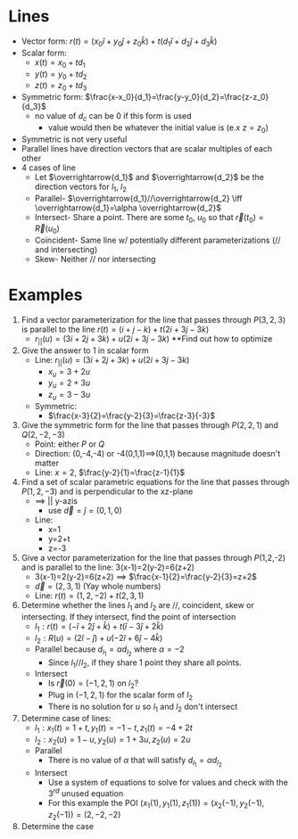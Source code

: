 # Lines

- Vector form: $r(t)=(x_0\hat{i}+y_0\hat{j}+z_0\hat{k})+t(d_1\hat{i}+d_2\hat{j}+d_3\hat{k})$
- Scalar form:
	- $x(t)=x_0+td_1$
	- $y(t)=y_0+td_2$
	- $z(t)=z_0+td_3$
- Symmetric form: $\frac{x-x_0}{d_1}=\frac{y-y_0}{d_2}=\frac{z-z_0}{d_3}$
	- no value of $d_c$ can be 0 if this form is used
		- value would then be whatever the initial value is (e.x $z=z_0$)
- Symmetric is not very useful
- Parallel lines have direction vectors that are scalar multiples of each other
- 4 cases of line
	- Let $\overrightarrow{d_1}$ and $\overrightarrow{d_2}$ be the direction vectors for $l_1$, $l_2$
	- Parallel- $\overrightarrow{d_1}//\overrightarrow{d_2} \iff \overrightarrow{d_1}=\alpha \overrightarrow{d_2}$  
	- Intersect- Share a point. There are some $t_0$, $u_0$ so that $\overrightarrow{r}(t_0)=\overrightarrow{R}(u_0)$
	- Coincident- Same line w/ potentially different parameterizations ($//$ and intersecting)
	- Skew- Neither $//$ nor intersecting

# Examples

1. Find a vector parameterization for the line that passes through $P(3,2,3)$ is parallel to the line $r(t)=(i+j-k)+t(2i+3j-3k)$
	- $r_{||}(u)=(3i+2j+3k)+u(2i+3j-3k)$  **Find out how to optimize
2. Give the answer to 1 in scalar form
	- Line: $r_{||}(u)=(3i+2j+3k)+u(2i+3j-3k)$ 
		- $x_{u}=3+2u$
		- $y_{u}=2+3u$
		- $z_{u}=3-3u$
	- Symmetric:
		- $\frac{x-3}{2}=\frac{y-2}{3}=\frac{z-3}{-3}$
3. Give the symmetric form for the line that passes through $P(2,2,1)$ and $Q(2,-2,-3)$
	- Point: either $P$ or $Q$
	- Direction: (0,-4,-4) or -4(0,1,1)$\implies$(0,1,1) because magnitude doesn't matter
	- Line: $x=2$, $\frac{y-2}{1}=\frac{z-1}{1}$
4. Find a set of scalar parametric equations for the line that passes through $P(1,2,-3)$ and is perpendicular to the xz-plane
	- $\implies$ || y-azis
		- use $\overrightarrow{d}=\hat{j}=(0,1,0)$
	- Line:
		- x=1
		- y=2+t
		- z=-3
5. Give a vector parameterization for the line that passes through $P$(1,2,-2) and is parallel to the line: 3(x-1)=2(y-2)=6(z+2)
	- 3(x-1)=2(y-2)=6(z+2) $\implies$ $\frac{x-1}{2}=\frac{y-2}{3}=z+2$
	- $\overrightarrow{d}=(2,3,1)$ (Yay whole numbers)
	- Line: $r(t)=(1,2,-2)+t(2,3,1)$
6. Determine whether the lines $l_1$ and $l_2$ are $//$, coincident, skew or intersecting. If they intersect, find the point of intersection
	-  $l_1: r(t)=(-\hat{i}+2\hat{j}+\hat{k})+t(\hat{i}-3\hat{j}+2\hat{k})$
	- $l_2:R(u)=(2\hat{i}-\hat{j})+u(-2\hat{i}+6\hat{j}-4\hat{k})$
	- Parallel because $d_{l_1}=\alpha d_{l_2}$ where $\alpha=-2$
		- Since $l_1//l_2$, if they share 1 point they share all points.
	- Intersect
		- Is $\overrightarrow{r}(0)=(-1,2,1)$ on $l_2$?
		- Plug in $(-1,2,1)$ for the scalar form of $l_2$
		- There is no solution for $u$ so $l_1$ and $l_2$ don't intersect
7. Determine case of lines:
	- $l_1:x_1(t)=1+t,y_1(t)=-1-t,z_1(t)=-4+2t$
	- $l_2:x_2(u)=1-u,y_2(u)=1+3u,z_2(u)=2u$
	- Parallel
		- There is no value of $\alpha$ that will satisfy $d_{l_1}=\alpha d_{l_2}$
	- Intersect
		- Use a system of equations to solve for values and check with the $3^{rd}$ unused equation
		- For this example the POI $(x_1(1),y_1(1),z_1(1))=(x_2(-1),y_2(-1),z_2(-1))=(2,-2,-2)$
8. Determine the case 